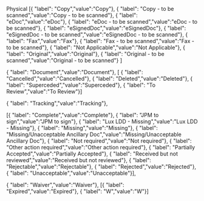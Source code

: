 Physical
[{ "label": "Copy","value":"Copy"},
{ "label": "Copy - to be scanned","value":"Copy - to be scanned"},
{ "label": "eDoc","value":"eDoc"},
{ "label": "eDoc - to be scanned","value":"eDoc - to be scanned"},
{ "label": "eSignedDoc","value":"eSignedDoc"},
{ "label": "eSignedDoc - to be scanned","value":"eSignedDoc - to be scanned"},
{ "label": "Fax","value":"Fax"},
{ "label": "Fax - to be scanned","value":"Fax - to be scanned"},
{ "label": "Not Applicable","value":"Not Applicable"},
{ "label": "Original","value":"Original"},
{ "label": "Original - to be scanned","value":"Original - to be scanned"}
]

{ "label": "Document","value":"Document"},
[
{ "label": "Cancelled","value":"Cancelled"},
{ "label": "Deleted","value":"Deleted"},
{ "label": "Superceded","value":"Superceded"},
{ "label": "To Review","value":"To Review"}]

{ "label": "Tracking","value":"Tracking"},

[{ "label": "Complete","value":"Complete"},
{ "label": "JPM to sign","value":"JPM to sign"},
{ "label": "Lux LDD - Missing","value":"Lux LDD - Missing"},
{ "label": "Missing","value":"Missing"},
{ "label": "Missing/Unacceptable Ancillary Doc","value":"Missing/Unacceptable Ancillary Doc"},
{ "label": "Not required","value":"Not required"},
{ "label": "Other action required","value":"Other action required"},
{ "label": "Partially Accepted","value":"Partially Accepted"},
{ "label": "Received but not reviewed","value":"Received but not reviewed"},
{ "label": "Rejectable","value":"Rejectable"},
{ "label": "Rejected","value":"Rejected"},
{ "label": "Unacceptable","value":"Unacceptable"}],

{ "label": "Waiver","value":"Waiver"},
[{ "label": "Expired","value":"Expired"},
{ "label": "W","value":"W"}]




